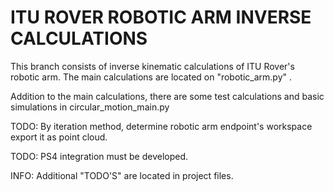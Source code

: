 # ITU ROVER ROBOTIC ARM INVERSE CALCULATIONS
This branch consists of inverse kinematic calculations of ITU Rover's robotic arm. The main calculations are located on "robotic_arm.py" .

Addition to the main calculations, there are some test calculations and basic simulations in circular_motion_main.py

TODO: By iteration method, determine robotic arm endpoint's workspace export it as point cloud.

TODO: PS4 integration must be developed.

INFO: Additional "TODO'S" are located in project files.
